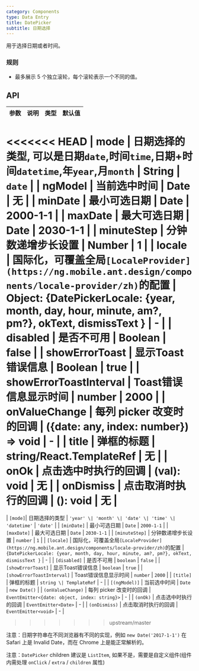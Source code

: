 ```yaml
---
category: Components
type: Data Entry
title: DatePicker
subtitle: 日期选择
---
```


用于选择日期或者时间。

### 规则
- 最多展示 5 个独立滚轮，每个滚轮表示一个不同的值。


## API

参数 | 说明 | 类型 | 默认值
----|-----|------|------
<<<<<<< HEAD
| mode  | 日期选择的类型, 可以是日期`date`,时间`time`,日期+时间`datetime`,年`year`,月`month` | String | `date` |
| ngModel | 当前选中时间 | Date | 无 |
| minDate   | 最小可选日期 | Date  |  2000-1-1  |
| maxDate   | 最大可选日期 | Date  |  2030-1-1  |
| minuteStep |  分钟数递增步长设置   | Number | 1 |
| locale   | 国际化，可覆盖全局`[LocaleProvider](https://ng.mobile.ant.design/components/locale-provider/zh)`的配置 | Object: {DatePickerLocale: {year, month, day, hour, minute, am?, pm?}, okText, dismissText } | - |
| disabled   | 是否不可用      | Boolean |    false  |
| showErrorToast | 显示Toast错误信息 | Boolean | true |
| showErrorToastInterval | Toast错误信息显示时间 | number | 2000 |
| onValueChange | 每列 picker 改变时的回调 | ({date: any, index: number}) => void | - |
| title  | 弹框的标题 | string/React.TemplateRef |  无  |
| onOk  | 点击选中时执行的回调 | (val): void  |  无 |
| onDismiss  | 点击取消时执行的回调 | (): void  |  无  |
=======
| `[mode]`| 日期选择的类型 | `'year' \| 'month' \| 'date' \| 'time' \| 'datetime'` | `'date'` |
| `[minDate]` | 最小可选日期 | `Date` | `2000-1-1` |
| `[maxDate]` | 最大可选日期 | `Date` | `2030-1-1` |
| `[minuteStep]` | 分钟数递增步长设置 | `number` | `1` |
| `[locale]` | 国际化，可覆盖全局`[LocaleProvider](https://ng.mobile.ant.design/components/locale-provider/zh)`的配置 | `{DatePickerLocale: {year, month, day, hour, minute, am?, pm?}, okText, dismissText }` | - |
| `[disabled]` | 是否不可用 | `boolean` | `false`  |
| `[showErrorToast]` | 显示Toast错误信息 | `boolean` | `true` |
| `[showErrorToastInterval]` | Toast错误信息显示时间 | `number` | `2000` |
| `[title]` | 弹框的标题 | `string \| TemplateRef` | - |
| `[(ngModel)]` | 当前选中时间 | `Date` | `new Date()` |
| `(onValueChange)` | 每列 picker 改变时的回调 | `EventEmitter<{date: object, index: string}>` | - |
| `(onOk)` | 点击选中时执行的回调 | `EventEmitter<Date>` | - |
| `(onDismiss)` | 点击取消时执行的回调 | `EventEmitter<void>` | - |
>>>>>>> upstream/master

注意：日期字符串在不同浏览器有不同的实现，例如 `new Date('2017-1-1')` 在 Safari 上是 Invalid Date，而在 Chrome 上是能正常解析的。

注意：`DatePicker` children 建议是 `ListItem`, 如果不是，需要是自定义组件(组件内需处理 `onClick` / `extra` / `children` 属性)
